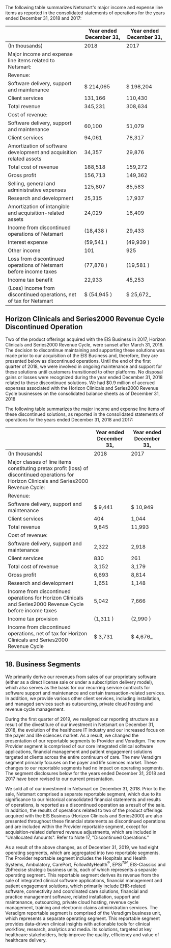 The following table summarizes Netsmart's major income and expense line items as reported in the consolidated statements of operations for the years ended December 31, 2018 and 2017:

|                                                                     | Year ended December 31,   | Year ended December 31,   |
|---------------------------------------------------------------------|---------------------------|---------------------------|
| (In thousands)                                                      | 2018                      | 2017                      |
| Major income and expense line items related to Netsmart:            |                           |                           |
| Revenue:                                                            |                           |                           |
| Software delivery, support and maintenance                          | $ 214,065                 | $ 198,204                 |
| Client services                                                     | 131,166                   | 110,430                   |
| Total revenue                                                       | 345,231                   | 308,634                   |
| Cost of revenue:                                                    |                           |                           |
| Software delivery, support and maintenance                          | 60,100                    | 51,079                    |
| Client services                                                     | 94,061                    | 78,317                    |
| Amortization of software development and acquisition related assets | 34,357                    | 29,876                    |
| Total cost of revenue                                               | 188,518                   | 159,272                   |
| Gross profit                                                        | 156,713                   | 149,362                   |
| Selling, general and administrative expenses                        | 125,807                   | 85,583                    |
| Research and development                                            | 25,315                    | 17,937                    |
| Amortization of intangible and acquisition-related assets           | 24,029                    | 16,409                    |
| Income from discontinued operations of Netsmart                     | (18,438 )                 | 29,433                    |
| Interest expense                                                    | (59,541 )                 | (49,939 )                 |
| Other income                                                        | 101                       | 925                       |
| Loss from discontinued operations of Netsmart before income taxes   | (77,878 )                 | (19,581 )                 |
| Income tax benefit                                                  | 22,933                    | 45,253                    |
| (Loss) income from discontinued operations, net of tax for Netsmart | $ (54,945 )               | $ 25,672$\_{ }$            |

## Horizon Clinicals and Series2000 Revenue Cycle Discontinued Operation

Two of the product offerings acquired with the EIS Business in 2017, Horizon Clinicals and Series2000 Revenue Cycle, were sunset after March 31, 2018. The decision to discontinue maintaining and supporting these solutions was made prior to our acquisition of the EIS Business and, therefore, they are presented below as discontinued operations. Until the end of the first quarter of 2018, we were involved in ongoing maintenance and support for these solutions until customers transitioned to other platforms. No disposal gains or losses were recognized during the year ended December 31, 2018 related to these discontinued solutions. We had $0.9 million of accrued expenses associated with the Horizon Clinicals and Series2000 Revenue Cycle businesses on the consolidated balance sheets as of December 31, 2018

The following table summarizes the major income and expense line items of these discontinued solutions, as reported in the consolidated statements of operations for the years ended December 31, 2018 and 2017:

|                                                                                                                                              | Year ended December 31,   | Year ended December 31,   |
|----------------------------------------------------------------------------------------------------------------------------------------------|---------------------------|---------------------------|
| (In thousands)                                                                                                                               | 2018                      | 2017                      |
| Major classes of line items constituting pretax profit (loss) of discontinued operations for Horizon Clinicals and Series2000 Revenue Cycle: |                           |                           |
| Revenue:                                                                                                                                     |                           |                           |
| Software delivery, support and maintenance                                                                                                   | $ 9,441                   | $ 10,949                  |
| Client services                                                                                                                              | 404                       | 1,044                     |
| Total revenue                                                                                                                                | 9,845                     | 11,993                    |
| Cost of revenue:                                                                                                                             |                           |                           |
| Software delivery, support and maintenance                                                                                                   | 2,322                     | 2,918                     |
| Client services                                                                                                                              | 830                       | 261                       |
| Total cost of revenue                                                                                                                        | 3,152                     | 3,179                     |
| Gross profit                                                                                                                                 | 6,693                     | 8,814                     |
| Research and development                                                                                                                     | 1,651                     | 1,148                     |
| Income from discontinued operations for Horizon Clinicals and Series2000 Revenue Cycle before income taxes                                   | 5,042                     | 7,666                     |
| Income tax provision                                                                                                                         | (1,311 )                  | (2,990 )                  |
| Income from discontinued operations, net of tax for Horizon Clinicals and Series2000 Revenue Cycle                                           | $ 3,731                   | $ 4,676$\_{ }$             |

## 18. Business Segments

We primarily derive our revenues from sales of our proprietary software (either as a direct license sale or under a subscription delivery model), which also serves as the basis for our recurring service contracts for software support and maintenance and certain transaction-related services. In addition, we provide various other client services, including installation, and managed services such as outsourcing, private cloud hosting and revenue cycle management.

During the first quarter of 2019, we realigned our reporting structure as a result of the divestiture of our investment in Netsmart on December 31, 2018, the evolution of the healthcare IT industry and our increased focus on the payer and life sciences market. As a result, we changed the presentation of our reportable segments to Provider and Veradigm. The new Provider segment is comprised of our core integrated clinical software applications, financial management and patient engagement solutions targeted at clients across the entire continuum of care. The new Veradigm segment primarily focuses on the payer and life sciences market. These changes to our reportable segments had no impact on operating segments. The segment disclosures below for the years ended December 31, 2018 and 2017 have been revised to our current presentation.

We sold all of our investment in Netsmart on December 31, 2018. Prior to the sale, Netsmart comprised a separate reportable segment, which due to its significance to our historical consolidated financial statements and results of operations, is reported as a discontinued operation as a result of the sale. In addition, the results of operations related to two of the product offerings acquired with the EIS Business (Horizon Clinicals and Series2000) are also presented throughout these financial statements as discontinued operations and are included within the Provider reportable segment, except for acquisition-related deferred revenue adjustments, which are included in "Unallocated Amounts". Refer to Note 17, "Discontinued Operations."

As a result of the above changes, as of December 31, 2019, we had eight operating segments, which are aggregated into two reportable segments. The Provider reportable segment includes the Hospitals and Health Systems, Ambulatory, CarePort, FollowMyHealth$^{®}$, EPSi$^{TM}$, EIS-Classics and 2bPrecise strategic business units, each of which represents a separate operating segment. This reportable segment derives its revenue from the sale of integrated clinical software applications, financial management and patient engagement solutions, which primarily include EHR-related software, connectivity and coordinated care solutions, financial and practice management software, related installation, support and maintenance, outsourcing, private cloud hosting, revenue cycle management, training and electronic claims administration services. The Veradigm reportable segment is comprised of the Veradigm business unit, which represents a separate operating segment. This reportable segment provides data-driven clinical insights with actionable tools for clinical workflow, research, analytics and media. Its solutions, targeted at key healthcare stakeholders, help improve the quality, efficiency and value of healthcare delivery.